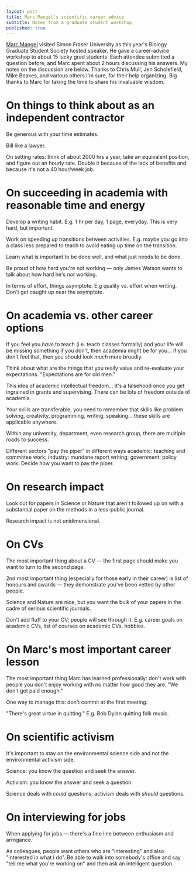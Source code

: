 ```yaml
---
layout: post
title: Marc Mangel's scientific career advice
subtitle: Notes from a graduate student workshop
published: true
---
```


[Marc Mangel](http://users.soe.ucsc.edu/~msmangel/) visited Simon Fraser University as this year's Biology Graduate Student Society hosted speaker. He gave a career-advice workshop to about 15 lucky grad students. Each attendee submitted a question before, and Marc spent about 2 hours discussing his answers. My notes on the discussion are below. Thanks to Chris Mull, Jen Scholefield, Mike Beakes, and various others I'm sure, for their help organizing. Big thanks to Marc for taking the time to share his invaluable wisdom.

# On things to think about as an independent contractor

Be generous with your time estimates.

Bill like a lawyer.

On setting rates: think of about 2000 hrs a year, take an equivalent position, and figure out an hourly rate. Double it because of the lack of benefits and because it's not a 40 hour/week job.

# On succeeding in academia with reasonable time and energy

Develop a writing habit. E.g. 1 hr per day, 1 page, everyday. This is very hard, but important.

Work on speeding up transitions between activities. E.g. maybe you go into a class less prepared to teach to avoid eating up time on the transition.

Learn what is important to be done well, and what just needs to be done.

Be proud of how hard you're not working — only James Watson wants to talk about how hard he's *not* working.

In terms of effort, things asymptote. E.g quality vs. effort when writing. Don't get caught up near the asymptote.

# On academia vs. other career options

If you feel you *have* to teach (i.e. teach classes formally) and your life will be missing something if you don't, then academia might be for you... if you don't feel that, then you should look *much* more broadly.

Think about what are the things that you really value and re-evaluate your expectations. "Expectations are for old men."

This idea of academic intellectual freedom... it's a falsehood once you get ingrained in grants and supervising. There can be lots of freedom outside of academia.

Your skills are transferable, you need to remember that skills like problem solving, creativity, programming, writing, speaking... these skills are applicable anywhere.

Within any university, department, even research group, there are multiple roads to success.

Different sectors "pay the piper" in different ways academic: teaching and committee work; industry: mundane report writing; government: policy work.
Decide how you want to pay the piper.

# On research impact

Look out for papers in Science or Nature that aren't followed up on with a substantial paper on the methods in a less-public journal.

Research impact is not unidimensional.

# On CVs

The most important thing about a CV — the first page should make you want to turn to the second page.

2nd most important thing (especially for those early in their career) is list of honours and awards — they demonstrate you've been vetted by other people.

Science and Nature are nice, but you want the bulk of your papers in the cadre of serious scientific journals.

Don't add fluff to your CV; people will see through it. E.g. career goals on academic CVs, list of courses on academic CVs, hobbies.

# On Marc's most important career lesson

The most important thing Marc has learned professionally: don't work with people you don't enjoy working with no matter how good they are. "We don't get paid enough." 

One way to manage this: don't commit at the first meeting.

"There's great virtue in quitting." E.g. Bob Dylan quitting folk music.


# On scientific activism

It's important to stay on the environmental science side and not the environmental activism side.

Science: you know the question and seek the answer.

Activism: you know the answer and seek a question.

Science deals with *could* questions; activism deals with *should* questions.

# On interviewing for jobs

When applying for jobs — there's a fine line between enthusiasm and arrogance.

As colleagues, people want others who are "interesting" and also "interested in what I do". Be able to walk into somebody's office and say "tell me what you're working on" and then ask an intelligent question.
